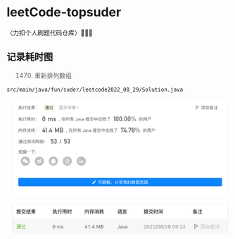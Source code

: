 # leetCode-topsuder
〈力扣个人刷题代码仓库〉👾👾👾
## 记录耗时图

> 1470. 重新排列数组
```xpath2
src/main/java/fun/suder/leetcode2022_08_29/Solution.java
```
![img.png](src/main/resources/img/2022_08_29.png)

